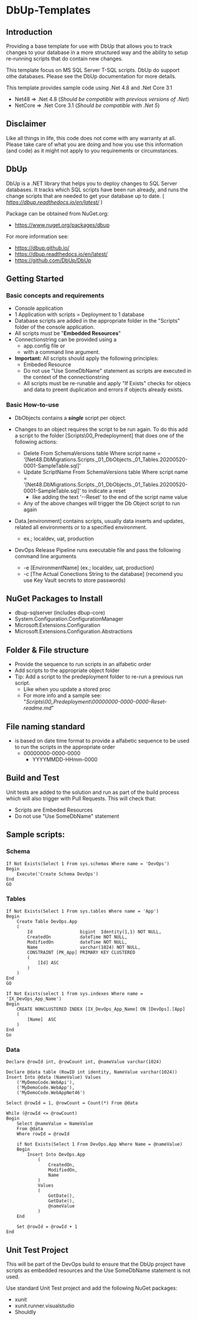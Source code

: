 # DbUp-Templates

## Introduction 
Providing a base template for use with DbUp that allows you to track changes to your database in a more structured way and the ability to setup re-running scripts that do contain new changes.

This template focus on MS SQL Server T-SQL scripts.  DbUp do support othe databases.  Please see the DbUp documentation for more details.

This template provides sample code using .Net 4.8 and .Net Core 3.1
- Net48 => .Net 4.8 (*Should be compatible with previous versions of .Net*)
- NetCore => .Net Core 3.1  (*Should be compatible with .Net 5*)

## Disclaimer
Like all things in life, this code does not come with any warranty at all.  Please take care of what you are doing and how you use this information (and code) as it might not apply to you requirements or circumstances.

## DbUp

DbUp is a .NET library that helps you to deploy changes to SQL Server databases. It tracks which SQL scripts have been run already, and runs the change scripts that are needed to get your database up to date.
( *https://dbup.readthedocs.io/en/latest/* )


Package can be obtained from NuGet.org:
* https://www.nuget.org/packages/dbup

For more information see:

* https://dbup.github.io/
* https://dbup.readthedocs.io/en/latest/
* https://github.com/DbUp/DbUp


## Getting Started

### Basic concepts and requirements
* Console application
* 1 Application with scripts = Deployment to 1 database
* Database scripts are added in the appropriate folder in the "Scripts" folder of the console application.
* All scripts must be "**Embedded Resources**" 
* Connectionstring can be provided using a 
  * app.config file or 
  * with a command line argument.
* **Important:** All scripts should apply the following principles:
  * Embeded Resource
  * Do not use "Use SomeDbName" statement as scripts are executed in the context of the connectionstring
  * All scripts must be re-runable and apply "If Exists" checks for objecs and data to preent duplication and errors if objects already exists.

### Basic How-to-use
* DbObjects contains a ***single*** script per object.

* Changes to an object requires the script to be run again.  To do this add a script to the folder [Scripts\00_Predeployment] that does one of the following actions:
  * Delete From SchemaVersions table Where script name = '[Net48.DbMigrations.Scripts._01_DbObjects._01_Tables.20200520-0001-SampleTable.sql]'
  * Update ScriptName From SchemaVersions table Where script name = '[Net48.DbMigrations.Scripts._01_DbObjects._01_Tables.20200520-0001-SampleTable.sql]' to indicate a reset 
    * like adding the text '--Reset' to the end of the script name value
  * Any of the above changes will trigger the Db Object script to run again
    
* Data.[environment] contains scripts, usually data inserts and updates, related all environments or to a specified environment.
  * ex.; localdev, uat, production

* DevOps Release Pipeline runs executable file and pass the following command line arguments
  * -e [EnvironmentName]  (ex.; localdev, uat, production)
  * -c [The Actual Conections String to the database]  (recomend you use Key Vault secrets to store passwords)

## NuGet Packages to Install

* dbup-sqlserver (includes dbup-core)
* System.Configuration.ConfigurationManager
* Microsoft.Extensions.Configuration
* Microsoft.Extensions.Configuration.Abstractions


 ## Folder & File structure 

* Provide the sequence to run scripts in an alfabetic order
* Add scripts to the appropriate object folder
* Tip: Add a script to the predeployment folder to re-run a previous run script.
  * Like when you update a stored proc
  * For more info and a sample see: "*Scripts\00_Predeployment\00000000-0000-0000-Reset-readme.md*"

 ## File naming standard 

* is based on date time format to provide a alfabetic sequence to be used to run the scripts in the appropriate order
  * 00000000-0000-0000
    * YYYYMMDD-HHmm-0000


## Build and Test
Unit tests are added to the solution and run as part of the build process which will also trigger with Pull Requests.  This will check that:
* Scripts are Embeded Resources
* Do not use "Use SomeDbName" statement 


## Sample scripts:

### Schema

    If Not Exists(Select 1 From sys.schemas Where name = 'DevOps')
    Begin
	    Execute('Create Schema DevOps')
    End
    GO


### Tables

    If Not Exists(Select 1 From sys.tables Where name = 'App')
    Begin
	    Create Table DevOps.App
	    (
		    Id					bigint	Identity(1,1) NOT NULL,
		    CreatedOn			dateTime NOT NULL,
		    ModifiedOn			dateTime NOT NULL,
		    Name				varchar(1024) NOT NULL,
		    CONSTRAINT [PK_App] PRIMARY KEY CLUSTERED
		    (
			    [Id] ASC
		    )
	    )
    End
    GO

    If Not Exists(select 1 from sys.indexes Where name = 'IX_DevOps_App_Name')
    Begin
	    CREATE NONCLUSTERED INDEX [IX_DevOps_App_Name] ON [DevOps].[App]
	    (
		    [Name]	ASC
	    )
    End
    Go


### Data

    Declare @rowId int, @rowCount int, @nameValue varchar(1024)

    Declare @data table (RowID int identity, NameValue varchar(1024))
    Insert Into @data (NameValue) Values
        ('MyDemoCode.WebApi'),
        ('MyDemoCode.WebApp'),
        ('MyDemoCode.WebAppNet46')

    Select @rowId = 1, @rowCount = Count(*) From @data

    While (@rowId <= @rowCount)
    Begin
        Select @nameValue = NameValue
        From @data
        Where rowId = @rowId

        if Not Exists(Select 1 From DevOps.App Where Name = @nameValue)
        Begin
            Insert Into DevOps.App
                (   
                    CreatedOn,
                    ModifiedOn,
                    Name
                )
                Values
                (   
                    GetDate(),
                    GetDate(),
                    @nameValue
                )
        End

        Set @rowId = @rowId + 1
    End


## Unit Test Project

This will be part of the DevOps build to ensure that the DbUp project have scripts as embedded resources and the Use SomeDbName statement is not used.

Use standard Unit Test project and add the following NuGet packages:

* xunit
* xunit.runner.visualstudio
* Shouldly


